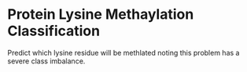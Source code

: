 # Protein Lysine Methaylation Classification
Predict which lysine residue will be methlated noting this problem has a severe class imbalance.
